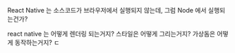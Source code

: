 
React Native 는 소스코드가 브라우저에서 실행되지 않는데, 그럼 Node 에서 실행되는건가?   

react native 는 어떻게 렌더링 되는거지?
스타일은 어떻게 그리는거지?
가상돔은 어떻게 동작하는거지?
ㄷ
<!--stackedit_data:
eyJoaXN0b3J5IjpbMTQ5NDYyMjk5NCwxNTI2MTM2MDY1LC0yMD
E0NDg1ODIzXX0=
-->